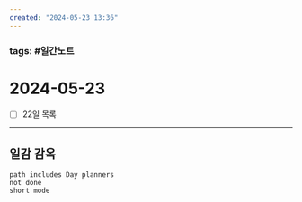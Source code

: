 ```yaml
---
created: "2024-05-23 13:36"
---
```


### tags: #일간노트
  
# 2024-05-23 
- [ ] 22일 목록
  
---  
## 일감 감옥  
```tasks  
path includes Day planners
not done  
short mode  
```